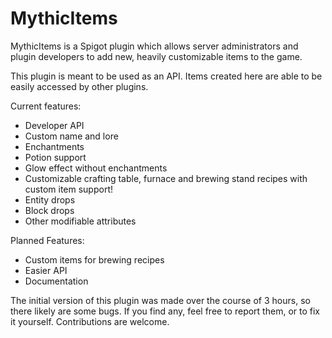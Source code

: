 # MythicItems

MythicItems is a Spigot plugin which allows server administrators and plugin developers to add new, heavily customizable items to the game.

This plugin is meant to be used as an API. Items created here are able to be easily accessed by other plugins.

Current features:
* Developer API
* Custom name and lore
* Enchantments
* Potion support
* Glow effect without enchantments
* Customizable crafting table, furnace and brewing stand recipes with custom item support!
* Entity drops
* Block drops
* Other modifiable attributes

Planned Features:
* Custom items for brewing recipes
* Easier API
* Documentation

The initial version of this plugin was made over the course of 3 hours, so there likely are some bugs. If you find any, feel free to report them, or to fix it yourself. Contributions are welcome.
